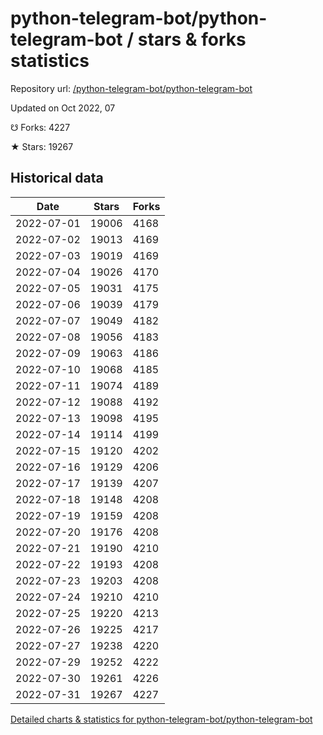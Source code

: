 # python-telegram-bot/python-telegram-bot / stars & forks statistics

Repository url: [/python-telegram-bot/python-telegram-bot](https://github.com/python-telegram-bot/python-telegram-bot)

Updated on Oct 2022, 07

☋ Forks: 4227

★ Stars: 19267

## Historical data
| Date | Stars | Forks |
|------|-------|-------|
| 2022-07-01 | 19006 | 4168 | 
| 2022-07-02 | 19013 | 4169 | 
| 2022-07-03 | 19019 | 4169 | 
| 2022-07-04 | 19026 | 4170 | 
| 2022-07-05 | 19031 | 4175 | 
| 2022-07-06 | 19039 | 4179 | 
| 2022-07-07 | 19049 | 4182 | 
| 2022-07-08 | 19056 | 4183 | 
| 2022-07-09 | 19063 | 4186 | 
| 2022-07-10 | 19068 | 4185 | 
| 2022-07-11 | 19074 | 4189 | 
| 2022-07-12 | 19088 | 4192 | 
| 2022-07-13 | 19098 | 4195 | 
| 2022-07-14 | 19114 | 4199 | 
| 2022-07-15 | 19120 | 4202 | 
| 2022-07-16 | 19129 | 4206 | 
| 2022-07-17 | 19139 | 4207 | 
| 2022-07-18 | 19148 | 4208 | 
| 2022-07-19 | 19159 | 4208 | 
| 2022-07-20 | 19176 | 4208 | 
| 2022-07-21 | 19190 | 4210 | 
| 2022-07-22 | 19193 | 4208 | 
| 2022-07-23 | 19203 | 4208 | 
| 2022-07-24 | 19210 | 4210 | 
| 2022-07-25 | 19220 | 4213 | 
| 2022-07-26 | 19225 | 4217 | 
| 2022-07-27 | 19238 | 4220 | 
| 2022-07-29 | 19252 | 4222 | 
| 2022-07-30 | 19261 | 4226 | 
| 2022-07-31 | 19267 | 4227 | 


[Detailed charts & statistics for python-telegram-bot/python-telegram-bot](https://reviewgithub.com/rep/python-telegram-bot/python-telegram-bot)
